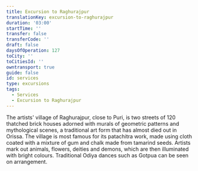 ```yaml
---
title: Excursion to Raghurajpur
translationKey: excursion-to-raghurajpur
duration: '03:00'
startTime: ''
transfer: false
transferCode: ''
draft: false
daysOfOperation: 127
toCity: ''
toCitiesId: ''
owntransport: true
guide: false
id: services
type: excursions
tags:
  - Services
  - Excursion to Raghurajpur
---
```

The artists' village of Raghurajpur, close to Puri, is two streets of 120 thatched brick houses adorned with murals of geometric patterns and mythological scenes, a traditional art form that has almost died out in Orissa. The village is most famous for its patachitra work, made using cloth coated with a mixture of gum and chalk made from tamarind seeds. Artists mark out animals, flowers, deities and demons, which are then illuminated with bright colours. Traditional Odiya dances such as Gotpua can be seen on arrangement.